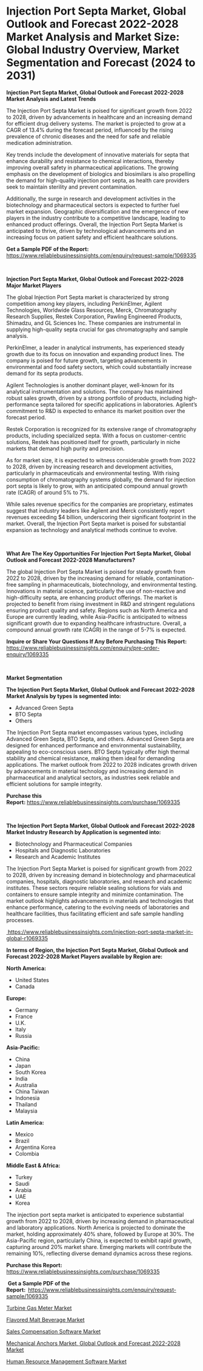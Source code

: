 <p><h1>Injection Port Septa Market, Global Outlook and Forecast 2022-2028 Market Analysis and Market Size: Global Industry Overview, Market Segmentation and Forecast (2024 to 2031)</h1></p><p><strong>Injection Port Septa Market, Global Outlook and Forecast 2022-2028 Market Analysis and Latest Trends</strong></p>
<p><p>The Injection Port Septa Market is poised for significant growth from 2022 to 2028, driven by advancements in healthcare and an increasing demand for efficient drug delivery systems. The market is projected to grow at a CAGR of 13.4% during the forecast period, influenced by the rising prevalence of chronic diseases and the need for safe and reliable medication administration. </p><p>Key trends include the development of innovative materials for septa that enhance durability and resistance to chemical interactions, thereby improving overall safety in pharmaceutical applications. The growing emphasis on the development of biologics and biosimilars is also propelling the demand for high-quality injection port septa, as health care providers seek to maintain sterility and prevent contamination.</p><p>Additionally, the surge in research and development activities in the biotechnology and pharmaceutical sectors is expected to further fuel market expansion. Geographic diversification and the emergence of new players in the industry contribute to a competitive landscape, leading to enhanced product offerings. Overall, the Injection Port Septa Market is anticipated to thrive, driven by technological advancements and an increasing focus on patient safety and efficient healthcare solutions.</p></p>
<p><strong>Get a Sample PDF of the Report:&nbsp;</strong> <a href="https://www.reliablebusinessinsights.com/enquiry/request-sample/1069335">https://www.reliablebusinessinsights.com/enquiry/request-sample/1069335</a></p>
<p>&nbsp;</p>
<p><strong>Injection Port Septa Market, Global Outlook and Forecast 2022-2028 Major Market Players</strong></p>
<p><p>The global Injection Port Septa market is characterized by strong competition among key players, including PerkinElmer, Agilent Technologies, Worldwide Glass Resources, Merck, Chromatography Research Supplies, Restek Corporation, Pawling Engineered Products, Shimadzu, and GL Sciences Inc. These companies are instrumental in supplying high-quality septa crucial for gas chromatography and sample analysis.</p><p>PerkinElmer, a leader in analytical instruments, has experienced steady growth due to its focus on innovation and expanding product lines. The company is poised for future growth, targeting advancements in environmental and food safety sectors, which could substantially increase demand for its septa products.</p><p>Agilent Technologies is another dominant player, well-known for its analytical instrumentation and solutions. The company has maintained robust sales growth, driven by a strong portfolio of products, including high-performance septa tailored for specific applications in laboratories. Agilent’s commitment to R&D is expected to enhance its market position over the forecast period.</p><p>Restek Corporation is recognized for its extensive range of chromatography products, including specialized septa. With a focus on customer-centric solutions, Restek has positioned itself for growth, particularly in niche markets that demand high purity and precision.</p><p>As for market size, it is expected to witness considerable growth from 2022 to 2028, driven by increasing research and development activities, particularly in pharmaceuticals and environmental testing. With rising consumption of chromatography systems globally, the demand for injection port septa is likely to grow, with an anticipated compound annual growth rate (CAGR) of around 5% to 7%.</p><p>While sales revenue specifics for the companies are proprietary, estimates suggest that industry leaders like Agilent and Merck consistently report revenues exceeding $4 billion, underscoring their significant footprint in the market. Overall, the Injection Port Septa market is poised for substantial expansion as technology and analytical methods continue to evolve.</p></p>
<p>&nbsp;</p>
<p><strong>What Are The Key Opportunities For Injection Port Septa Market, Global Outlook and Forecast 2022-2028 Manufacturers?</strong></p>
<p><p>The global Injection Port Septa Market is poised for steady growth from 2022 to 2028, driven by the increasing demand for reliable, contamination-free sampling in pharmaceuticals, biotechnology, and environmental testing. Innovations in material science, particularly the use of non-reactive and high-difficulty septa, are enhancing product offerings. The market is projected to benefit from rising investment in R&D and stringent regulations ensuring product quality and safety. Regions such as North America and Europe are currently leading, while Asia-Pacific is anticipated to witness significant growth due to expanding healthcare infrastructure. Overall, a compound annual growth rate (CAGR) in the range of 5-7% is expected.</p></p>
<p><strong>Inquire or Share Your Questions If Any Before Purchasing This Report:</strong> <a href="https://www.reliablebusinessinsights.com/enquiry/pre-order-enquiry/1069335">https://www.reliablebusinessinsights.com/enquiry/pre-order-enquiry/1069335</a></p>
<p>&nbsp;</p>
<p><strong>Market Segmentation</strong></p>
<p><strong>The Injection Port Septa Market, Global Outlook and Forecast 2022-2028 Market Analysis by types is segmented into:</strong></p>
<p><ul><li>Advanced Green Septa</li><li>BTO Septa</li><li>Others</li></ul></p>
<p><p>The Injection Port Septa market encompasses various types, including Advanced Green Septa, BTO Septa, and others. Advanced Green Septa are designed for enhanced performance and environmental sustainability, appealing to eco-conscious users. BTO Septa typically offer high thermal stability and chemical resistance, making them ideal for demanding applications. The market outlook from 2022 to 2028 indicates growth driven by advancements in material technology and increasing demand in pharmaceutical and analytical sectors, as industries seek reliable and efficient solutions for sample integrity.</p></p>
<p><strong>Purchase this Report:&nbsp;</strong><a href="https://www.reliablebusinessinsights.com/purchase/1069335">https://www.reliablebusinessinsights.com/purchase/1069335</a></p>
<p>&nbsp;</p>
<p><strong>The Injection Port Septa Market, Global Outlook and Forecast 2022-2028 Market Industry Research by Application is segmented into:</strong></p>
<p><ul><li>Biotechnology and Pharmaceutical Companies</li><li>Hospitals and Diagnostic Laboratories</li><li>Research and Academic Institutes</li></ul></p>
<p><p>The Injection Port Septa Market is poised for significant growth from 2022 to 2028, driven by increasing demand in biotechnology and pharmaceutical companies, hospitals, diagnostic laboratories, and research and academic institutes. These sectors require reliable sealing solutions for vials and containers to ensure sample integrity and minimize contamination. The market outlook highlights advancements in materials and technologies that enhance performance, catering to the evolving needs of laboratories and healthcare facilities, thus facilitating efficient and safe sample handling processes.</p></p>
<p><a href="https://www.reliablebusinessinsights.com/injection-port-septa-market-in-global-r1069335">&nbsp;https://www.reliablebusinessinsights.com/injection-port-septa-market-in-global-r1069335</a></p>
<p><strong>In terms of Region, the Injection Port Septa Market, Global Outlook and Forecast 2022-2028 Market Players available by Region are:</strong></p>
<p>
    <p> <strong> North America: </strong>
        <ul>
            <li>United States</li>
            <li>Canada</li>
        </ul>
        </p> 
    <p> <strong> Europe: </strong>
        <ul>
            <li>Germany</li>
            <li>France</li>
            <li>U.K.</li>
            <li>Italy</li>
            <li>Russia</li>
        </ul>
        </p> 
    <p> <strong> Asia-Pacific: </strong>
        <ul>
            <li>China</li>
            <li>Japan</li>
            <li>South Korea</li>
            <li>India</li>
            <li>Australia</li>
            <li>China Taiwan</li>
            <li>Indonesia</li>
            <li>Thailand</li>
            <li>Malaysia</li>
        </ul>
        </p> 
    <p> <strong> Latin America: </strong>
        <ul>
            <li>Mexico</li>
            <li>Brazil</li>
            <li>Argentina Korea</li>
            <li>Colombia</li>
        </ul>
        </p> 
    <p> <strong> Middle East & Africa: </strong>
        <ul>
            <li>Turkey</li>
            <li>Saudi</li>
            <li>Arabia</li>
            <li>UAE</li>
            <li>Korea</li>
        </ul>
    </p>
    </p>
<p><p>The injection port septa market is anticipated to experience substantial growth from 2022 to 2028, driven by increasing demand in pharmaceutical and laboratory applications. North America is projected to dominate the market, holding approximately 40% share, followed by Europe at 30%. The Asia-Pacific region, particularly China, is expected to exhibit rapid growth, capturing around 20% market share. Emerging markets will contribute the remaining 10%, reflecting diverse demand dynamics across these regions.</p></p>
<p><strong>Purchase this Report: </strong><a href="https://www.reliablebusinessinsights.com/purchase/1069335">https://www.reliablebusinessinsights.com/purchase/1069335</a></p>
<p>&nbsp;<strong>Get a Sample PDF of the Report:&nbsp;&nbsp;</strong><a href="https://www.reliablebusinessinsights.com/enquiry/request-sample/1069335">https://www.reliablebusinessinsights.com/enquiry/request-sample/1069335</a></p>
<p><strong></strong></p>
<p><p><a href="https://medium.com/@jacobpayne74/strategic-market-insights-navigating-the-global-turbine-gas-meter-market-landscape-2024-2031-47f44a05f105">Turbine Gas Meter Market</a></p><p><a href="https://medium.com/@robeathews675666/what-is-flavored-malt-beverage-market-2be2ba436b61">Flavored Malt Beverage Market</a></p><p><a href="https://www.linkedin.com/pulse/how-sales-compensation-software-market-evolved-key-trends-regional-ue5rc?trackingId=aW4LyTygSpCYVtkIXC447g%3D%3D">Sales Compensation Software Market</a></p><p><a href="https://github.com/GraceTurner587/Market-Research-Report-List-1/blob/main/mechanical-anchors-market-global-outlook-and-forecast-2022-2028-market.md">Mechanical Anchors Market, Global Outlook and Forecast 2022-2028 Market</a></p><p><a href="https://www.linkedin.com/pulse/human-resource-management-software-market-size-share-competitive-xemvc?trackingId=1JB4NEuISUyD8FeMWKQKBw%3D%3D">Human Resource Management Software Market</a></p></p>